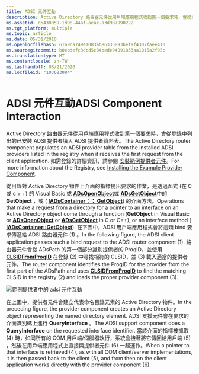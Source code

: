 ```yaml
---
title: ADSI 元件互動
description: Active Directory 路由器元件從用戶端應用程式收到第一個要求時，會從登錄中列出的已安裝 ADSI 提供者填入 ADSI 提供者資料表。
ms.assetid: d5438059-1d98-44af-aeac-a3d987990222
ms.tgt_platform: multiple
ms.topic: article
ms.date: 05/31/2018
ms.openlocfilehash: 61a9ca749e1083ab86335893bef9f4307faee410
ms.sourcegitcommit: b0ebdefc3dcd5c04bede94091833aa1015a2f95c
ms.translationtype: MT
ms.contentlocale: zh-TW
ms.lasthandoff: 08/21/2020
ms.locfileid: "103683084"
---
```

# <a name="adsi-component-interaction"></a><span data-ttu-id="e43d0-103">ADSI 元件互動</span><span class="sxs-lookup"><span data-stu-id="e43d0-103">ADSI Component Interaction</span></span>

<span data-ttu-id="e43d0-104">Active Directory 路由器元件從用戶端應用程式收到第一個要求時，會從登錄中列出的已安裝 ADSI 提供者填入 ADSI 提供者資料表。</span><span class="sxs-lookup"><span data-stu-id="e43d0-104">The Active Directory router component populates an ADSI provider table from the installed ADSI providers listed in the registry when it receives the first request from the client application.</span></span> <span data-ttu-id="e43d0-105">如需登錄的詳細資訊，請參閱 [安裝範例提供者元件](installing-the-example-provider-component.md)。</span><span class="sxs-lookup"><span data-stu-id="e43d0-105">For more information about the Registry, see [Installing the Example Provider Component](installing-the-example-provider-component.md).</span></span>

<span data-ttu-id="e43d0-106">從目錄對 Active Directory 物件上介面的指標提出要求的作業，是透過函式 (在 C 或 c + +) 的 Visual Basic 或 [**ADsOpenObject**](/windows/desktop/api/Adshlp/nf-adshlp-adsopenobject)或 [**ADsGetObject**](/windows/desktop/api/Adshlp/nf-adshlp-adsgetobject)中的 **GetObject** ，或 ( [**IADsContainer：： GetObject**](/windows/desktop/api/Iads/nf-iads-iadscontainer-getobject)) 的介面方法。</span><span class="sxs-lookup"><span data-stu-id="e43d0-106">Operations that make a request from a directory for a pointer to an interface on an Active Directory object come through a function (**GetObject** in Visual Basic or [**ADsOpenObject**](/windows/desktop/api/Adshlp/nf-adshlp-adsopenobject) or [**ADsGetObject**](/windows/desktop/api/Adshlp/nf-adshlp-adsgetobject) in C or C++), or an interface method ( [**IADsContainer::GetObject**](/windows/desktop/api/Iads/nf-iads-iadscontainer-getobject)).</span></span> <span data-ttu-id="e43d0-107">在下圖中，ADSI 用戶端應用程式會將這類 bind 要求傳遞給 ADSI 路由器元件 (1) 。</span><span class="sxs-lookup"><span data-stu-id="e43d0-107">In the following figure, the ADSI client application passes such a bind request to the ADSI router component (1).</span></span> <span data-ttu-id="e43d0-108">路由器元件會從 ADsPath 的第一個部分識別提供者的 ProgID，並使用 [**CLSIDFromProgID**](/windows/win32/api/combaseapi/nf-combaseapi-clsidfromprogid) 在登錄 (2) 中尋找相符的 CLSID，並 (3) 載入適當的提供者元件。</span><span class="sxs-lookup"><span data-stu-id="e43d0-108">The router component identifies the ProgID for the provider from the first part of the ADsPath and uses [**CLSIDFromProgID**](/windows/win32/api/combaseapi/nf-combaseapi-clsidfromprogid) to find the matching CLSID in the registry (2) and loads the proper provider component (3).</span></span>

![範例提供者中的 adsi 元件互動](images/dscspr.png)

<span data-ttu-id="e43d0-110">在上圖中，提供者元件會建立代表命名目錄元素的 Active Directory 物件。</span><span class="sxs-lookup"><span data-stu-id="e43d0-110">In the preceding figure, the provider component creates an Active Directory object representing the named directory element.</span></span> <span data-ttu-id="e43d0-111">ADSI 支援元件會在要求的介面識別碼上進行 **QueryInterface** 。</span><span class="sxs-lookup"><span data-stu-id="e43d0-111">The ADSI support component does a **QueryInterface** on the requested interface identifier.</span></span> <span data-ttu-id="e43d0-112">當該介面的指標被抓取 (4) 時，如同所有的 COM 用戶端/伺服器執行，系統會接著將它傳回給用戶端 (5) ，然後在用戶端應用程式上直接與提供者元件 (6) 一起運作。</span><span class="sxs-lookup"><span data-stu-id="e43d0-112">When a pointer to that interface is retrieved (4), as with all COM client/server implementations, it is then passed back to the client (5), and from then on the client application works directly with the provider component (6).</span></span>

 

 